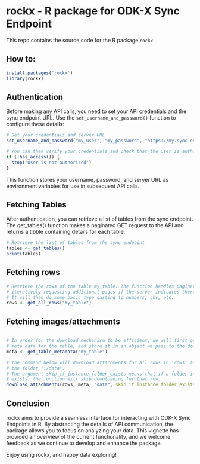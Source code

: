 # rockx - R package for ODK-X Sync Endpoint

This repo contains the source code for the R package `rockx`.

## How to:

```r
install.packages('rockx')
library(rockx)
```

## Authentication

Before making any API calls, you need to set your API credentials and the sync endpoint URL. Use the `set_username_and_password()` function to configure these details:

```r
# Set your credentials and server URL
set_username_and_password("my_user", "my_password", "https://my.sync-endpoint.com")

# You can then verify your credentials and check that the user is authorized to download data (must be a SITE ADMIN) with has_access():
if (!has_access()) {
  stop("User is not authorized")
}
```

This function stores your username, password, and server URL as environment variables for use in subsequent API calls.

## Fetching Tables

After authentication, you can retrieve a list of tables from the sync endpoint. The get_tables() function makes a paginated GET request to the API and returns a tibble containing details for each table:
```r
# Retrieve the list of tables from the sync endpoint
tables <- get_tables()
print(tables)

```

## Fetching rows
```r
# Retrieve the rows of the table my_table. The function handles pagination automatically by
# iteratively requesting additional pages if the server indicates there are more results.
# It will then do some basic type casting to numbers, chr, etc.
rows <- get_all_rows("my_table")

```

## Fetching images/attachments
```r

# In order for the download mechanism to be efficient, we will first get the
# meta data for the table, and store it in an object we pass to the download function
meta <- get_table_metadata("my_table")

# The command below will download attachments for all rows in 'rows' and save them to
# the folder "./data". 
# The argument skip_if_instance_folder_exists means that if a folder in "./data/<id of row>"
# exists, the function will skip downloading for that row.
download_attachments(rows, meta, "data", skip_if_instance_folder_exists = TRUE)

```

## Conclusion  

rockx aims to provide a seamless interface for interacting with ODK-X Sync Endpoints in R. By abstracting the details of API communication, the package allows you to focus on analyzing your data. This vignette has provided an overview of the current functionality, and we welcome feedback as we continue to develop and enhance the package.

Enjoy using rockx, and happy data exploring!